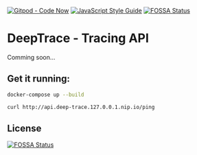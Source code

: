 [![Gitpod - Code Now](https://img.shields.io/badge/Gitpod-code%20now-blue.svg?longCache=true)](https://gitpod.io#https://github.com/deep-trace/tracing-api)
[![JavaScript Style Guide](https://img.shields.io/badge/code_style-standard-brightgreen.svg)](https://standardjs.com)
[![FOSSA Status](https://app.fossa.io/api/projects/git%2Bgithub.com%2Fdeep-trace%2Ftracing-api.svg?type=shield)](https://app.fossa.io/projects/git%2Bgithub.com%2Fdeep-trace%2Ftracing-api?ref=badge_shield)

# DeepTrace - Tracing API

Comming soon...

## Get it running:

```sh
docker-compose up --build
```

```sh
curl http://api.deep-trace.127.0.0.1.nip.io/ping
```

## License
[![FOSSA Status](https://app.fossa.io/api/projects/git%2Bgithub.com%2Fdeep-trace%2Ftracing-api.svg?type=large)](https://app.fossa.io/projects/git%2Bgithub.com%2Fdeep-trace%2Ftracing-api?ref=badge_large)
